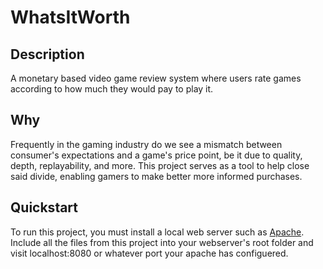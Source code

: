 # WhatsItWorth
## Description
A monetary based video game review system where users rate games according to how much they would pay to play it.

## Why
Frequently in the gaming industry do we see a mismatch between consumer's expectations and a game's price point, be it due to quality, depth, replayability, and more. This project serves as a tool to help close said divide, enabling gamers to make better more informed purchases. 

## Quickstart
To run this project, you must install a local web server such as [Apache](https://apache.org/).
Include all the files from this project into your webserver's root folder and visit localhost:8080 or whatever port your apache has configuered. 
